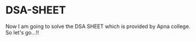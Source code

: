 # DSA-SHEET

Now I am going to solve the DSA SHEET which is provided by Apna college. So let's go...!!

